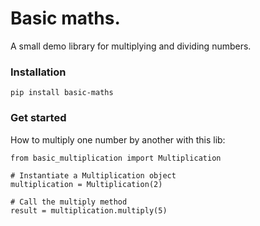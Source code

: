 # Basic maths.

A small demo library for multiplying and dividing numbers.

### Installation
```
pip install basic-maths
```

### Get started
How to multiply one number by another with this lib:

```
from basic_multiplication import Multiplication

# Instantiate a Multiplication object
multiplication = Multiplication(2)

# Call the multiply method
result = multiplication.multiply(5)
```
